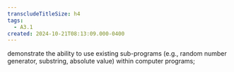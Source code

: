 ```yaml
---
transcludeTitleSize: h4
tags:
  - A3.1
created: 2024-10-21T08:13:09.000-0400
---
```

demonstrate the ability to use existing sub-programs (e.g., random number generator, substring, absolute value) within computer programs;